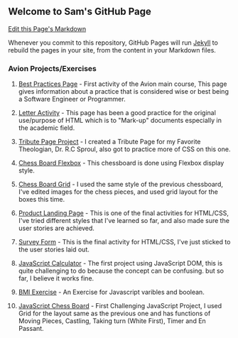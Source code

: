 ## Welcome to Sam's GitHub Page

[Edit this Page's Markdown](https://github.com/Sam-DeGuzman/batch5-activities/edit/main/README.md)

Whenever you commit to this repository, GitHub Pages will run [Jekyll](https://jekyllrb.com/) to rebuild the pages in your site, from the content in your Markdown files.

<!---For more details see [GitHub Flavored Markdown](https://guides.github.com/features/mastering-markdown/).--->

<!---### Jekyll Themes--->
<!---Your Pages site will use the layout and styles from the Jekyll theme you have selected in your [repository settings](https://github.com/Sam-DeGuzman/MainCourse-AvionSchool/settings). The name of this theme is saved in the Jekyll `_config.yml` configuration file.--->
### Avion Projects/Exercises

1. [Best Practices Page](https://sam-deguzman.github.io/batch5-activities/BestPracticePage/index.html) - First activity of the Avion main course, This page gives information about a practice that is considered wise or best being a Software Engineer or Programmer.

1. [Letter Activity](https://sam-deguzman.github.io/batch5-activities/HTML_LetterActivity/index.html) - This page has been a good practice for the original use/purpose of HTML which is to "Mark-up" documents especially in the academic field.

1. [Tribute Page Project](https://sam-deguzman.github.io/batch5-activities/TributePageProject/index.html) - I created a Tribute Page for my Favorite Theologian, Dr. R.C Sproul, also got to practice more of CSS on this one.

1. [Chess Board Flexbox](https://sam-deguzman.github.io/batch5-activities/ChessBoardinFlex/index.html) - This chessboard is done using Flexbox display style.

1. [Chess Board Grid](https://sam-deguzman.github.io/batch5-activities/ChessBoardinGrid/index.html) - I used the same style of the previous chessboard, I've edited images for the chess pieces, and used grid layout for the boxes this time.

1. [Product Landing Page](https://sam-deguzman.github.io/batch5-activities/ProductLandingPage/index.html) - This is one of the final activities for HTML/CSS, I've tried different styles that I've learned so far, and also made sure the user stories are achieved.

1. [Survey Form](https://sam-deguzman.github.io/batch5-activities/SurveyForm/index.html) - This is the final activity for HTML/CSS, I've just sticked to the user stories laid out.

1. [JavaScript Calculator](https://sam-deguzman.github.io/batch5-activities/Calculator/index.html) - The first project using JavaScript DOM, this is quite challenging to do because the concept can be confusing. but so far, I believe it works fine. 

1. [BMI Exercise](https://jsfiddle.net/samDg019/sdz8x3w0/7/) - An Exercise for Javascript varibles and boolean.

1. [JavaScript Chess Board](https://sam-deguzman.github.io/batch5-activities/ChessBoardJS/index.html) - First Challenging JavaScript Project, I used Grid for the layout same  as the previous one and has functions of Moving Pieces, Castling, Taking turn (White First), Timer and En Passant.

<!---```### Support or Contact```--->

<!---Having trouble with Pages? Check out our [documentation](https://docs.github.com/categories/github-pages-basics/) or [contact support](https://github.com/contact) and we’ll help you sort it out.--->
